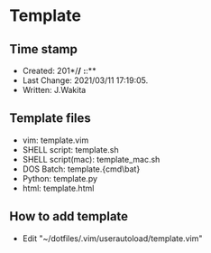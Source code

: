# Template

## Time stamp

- Created:     201*/**/** **:**:**
- Last Change: 2021/03/11 17:19:05.
- Written:     J.Wakita

## Template files

- vim:               template.vim
- SHELL script:      template.sh
- SHELL script(mac): template_mac.sh
- DOS Batch:         template.{cmd\bat}
- Python:            template.py
- html:              template.html

## How to add template

- Edit "~/dotfiles/.vim/userautoload/template.vim"
